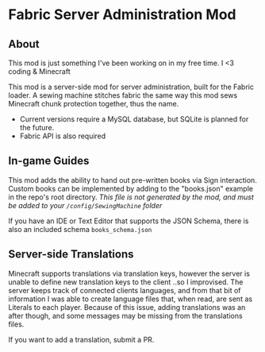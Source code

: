 # Fabric Server Administration Mod

## About
This mod is just something I've been working on in my free time. I <3 coding & Minecraft

This mod is a server-side mod for server administration, built for the Fabric loader. A sewing machine stitches fabric the same way this mod sews Minecraft chunk protection together, thus the name.

- Current versions require a MySQL database, but SQLite is planned for the future.
- Fabric API is also required

## In-game Guides
This mod adds the ability to hand out pre-written books via Sign interaction. Custom books can be implemented by adding to the "books.json" example in the repo's root directory. *This file is not generated by the mod, and must be added to your `/config/SewingMachine` folder*

If you have an IDE or Text Editor that supports the JSON Schema, there is also an included schema `books_schema.json`

## Server-side Translations
Minecraft supports translations via translation keys, however the server is unable to define new translation keys to the client ..so I improvised. The server keeps track of connected clients languages, and from that bit of information I was able to create language files that, when read, are sent as Literals to each player. Because of this issue, adding translations was an after though, and some messages may be missing from the translations files.

If you want to add a translation, submit a PR.